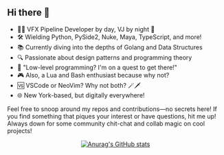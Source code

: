 ## Hi there 👋

* 👨‍💻 VFX Pipeline Developer by day, VJ by night 🌙  
* 🛠️ Wielding Python, PySide2, Nuke, Maya, TypeScript, and more!  
* 📚 Currently diving into the depths of Golang and Data Structures  
* 🔍 Passionate about design patterns and programming theory  
* 🚀 "Low-level programming? I'm on a quest to get there!"  
* 🎮 Also, a Lua and Bash enthusiast because why not?
* 🆚 VSCode or NeoVim? Why not both? 🪄🗡️
* 🌐 New York-based, but digitally everywhere!  

Feel free to snoop around my repos and contributions—no secrets here!
If you find something that piques your interest or have questions, hit me up!
Always down for some community chit-chat and collab magic on cool projects!

<div align="center">
  <a href="https://github.com/anuraghazra/github-readme-stats">
    <img src="https://github-readme-stats.vercel.app/api?username=sisoe24&show_icons=true&theme=onedark" alt="Anurag's GitHub stats">
  </a>
</div>
